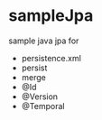# sampleJpa
sample java jpa for
- persistence.xml 
- persist
- merge
- @Id 
- @Version
- @Temporal

